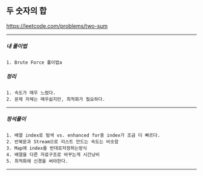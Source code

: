 ## 두 숫자의 합

https://leetcode.com/problems/two-sum

---

<h5>내 풀이법</h5>

    1. Brute Force 풀이법a

<h5>정리</h5>

    1. 속도가 매우 느렸다.
    2. 문제 자체는 매우쉽지만, 최적화가 필요하다.

---

<h5>정석풀이</h5>

    1. 배열 index로 탐색 vs. enhanced for중 index가 조금 더 빠르다.
    2. 반복문과 Stream으로 리스트 만드는 속도는 비슷함
    3. Map에 index를 반대로저정하는방식
    4. 배열을 다른 자료구조로 바꾸는게 시간낭비
    5. 최적화에 신경을 써야한다.

---